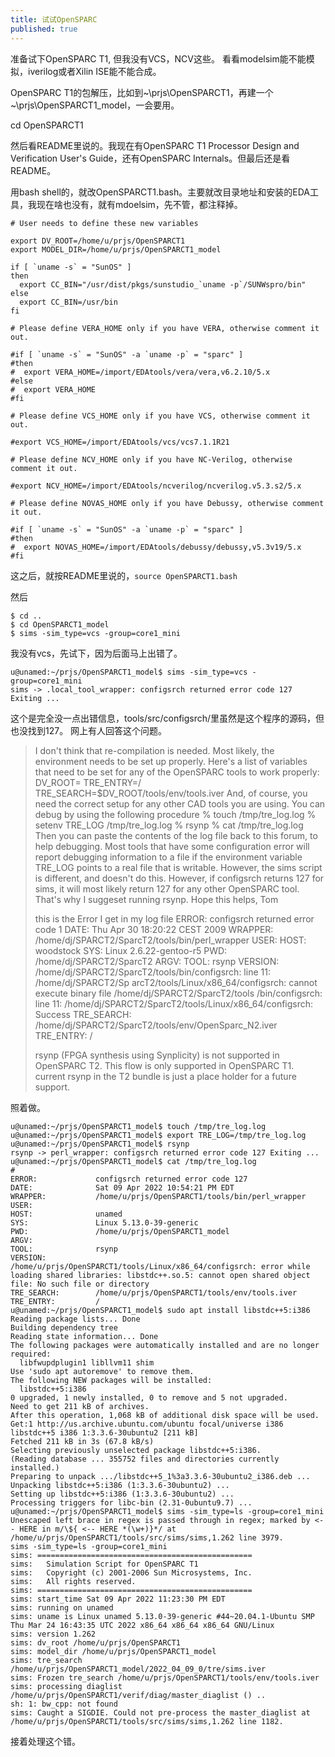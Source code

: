 ```yaml
---
title: 试试OpenSPARC
published: true
---
```


准备试下OpenSPARC T1, 但我没有VCS，NCV这些。
看看modelsim能不能模拟，iverilog或者Xilin ISE能不能合成。

OpenSPARC T1的包解压，比如到~\prjs\OpenSPARCT1，再建一个~\prjs\OpenSPARCT1_model，一会要用。

cd OpenSPARCT1

然后看README里说的。我现在有OpenSPARC T1 Processor Design and Verification User's Guide，还有OpenSPARC Internals。但最后还是看README。

用bash shell的，就改OpenSPARCT1.bash。主要就改目录地址和安装的EDA工具，我现在啥也没有，就有mdoelsim，先不管，都注释掉。

`````shell
# User needs to define these new variables

export DV_ROOT=/home/u/prjs/OpenSPARCT1
export MODEL_DIR=/home/u/prjs/OpenSPARCT1_model

if [ `uname -s` = "SunOS" ]
then
  export CC_BIN="/usr/dist/pkgs/sunstudio_`uname -p`/SUNWspro/bin"
else
  export CC_BIN=/usr/bin
fi

# Please define VERA_HOME only if you have VERA, otherwise comment it out.

#if [ `uname -s` = "SunOS" -a `uname -p` = "sparc" ]
#then
#  export VERA_HOME=/import/EDAtools/vera/vera,v6.2.10/5.x
#else
#  export VERA_HOME
#fi

# Please define VCS_HOME only if you have VCS, otherwise comment it out.

#export VCS_HOME=/import/EDAtools/vcs/vcs7.1.1R21

# Please define NCV_HOME only if you have NC-Verilog, otherwise comment it out.

#export NCV_HOME=/import/EDAtools/ncverilog/ncverilog.v5.3.s2/5.x

# Please define NOVAS_HOME only if you have Debussy, otherwise comment it out.

#if [ `uname -s` = "SunOS" -a `uname -p` = "sparc" ]
#then
#  export NOVAS_HOME=/import/EDAtools/debussy/debussy,v5.3v19/5.x
#fi

`````

这之后，就按README里说的，`source OpenSPARCT1.bash`

然后
`````shell
$ cd ..
$ cd OpenSPARCT1_model
$ sims -sim_type=vcs -group=core1_mini
`````

我没有vcs，先试下，因为后面马上出错了。

`````shell
u@unamed:~/prjs/OpenSPARCT1_model$ sims -sim_type=vcs -group=core1_mini
sims -> .local_tool_wrapper: configsrch returned error code 127 Exiting ...
`````

这个是完全没一点出错信息，tools/src/configsrch/里虽然是这个程序的源码，但也没找到127。
网上有人回答这个问题。

> I don't think that re-compilation is needed. Most likely, the environment needs to be set up properly. Here's a list of variables that need to be set for any of the OpenSPARC tools to work properly:
> DV_ROOT=<path to your OpenSPARC installation>
> TRE_ENTRY=/
> TRE_SEARCH=$DV_ROOT/tools/env/tools.iver
> And, of course, you need the correct setup for any other CAD tools you are using.
> You can debug by using the following procedure
> % touch /tmp/tre_log.log
> % setenv TRE_LOG /tmp/tre_log.log
> % rsynp
> % cat /tmp/tre_log.log
> Then you can paste the contents of the log file back to this forum, to help debugging.
> Most tools that have some configuration error will report debugging information to a file if the environment variable TRE_LOG points to a real file that is writable. However, the sims script is different, and doesn't do this. However, if configsrch returns 127 for sims, it will most likely return 127 for any other OpenSPARC tool. That's why I suggeset running rsynp.
> Hope this helps,
> Tom 
> 
> this is the Error I get in my log file
> ERROR: configsrch returned error code 1
> DATE: Thu Apr 30 18:20:22 CEST 2009
> WRAPPER: /home/dj/SPARCT2/SparcT2/tools/bin/perl_wrapper
> USER:
> HOST: woodstock
> SYS: Linux 2.6.22-gentoo-r5
> PWD: /home/dj/SPARCT2/SparcT2
> ARGV:
> TOOL: rsynp
> VERSION: /home/dj/SPARCT2/SparcT2/tools/bin/configsrch: line 11: /home/dj/SPARCT2/Sp
> arcT2/tools/Linux/x86_64/configsrch: cannot execute binary file /home/dj/SPARCT2/SparcT2/tools
> /bin/configsrch: line 11: /home/dj/SPARCT2/SparcT2/tools/Linux/x86_64/configsrch: Success
> TRE_SEARCH: /home/dj/SPARCT2/SparcT2/tools/env/OpenSparc_N2.iver
> TRE_ENTRY: / 
> 
> rsynp (FPGA synthesis using Synplicity) is not supported in OpenSPARC T2.
> This flow is only supported in OpenSPARC T1.
> current rsynp in the T2 bundle is just a place holder for a future support.




照着做。

`````shell
u@unamed:~/prjs/OpenSPARCT1_model$ touch /tmp/tre_log.log
u@unamed:~/prjs/OpenSPARCT1_model$ export TRE_LOG=/tmp/tre_log.log
u@unamed:~/prjs/OpenSPARCT1_model$ rsynp
rsynp -> perl_wrapper: configsrch returned error code 127 Exiting ...
u@unamed:~/prjs/OpenSPARCT1_model$ cat /tmp/tre_log.log
#
ERROR:             configsrch returned error code 127
DATE:              Sat 09 Apr 2022 10:54:21 PM EDT
WRAPPER:           /home/u/prjs/OpenSPARCT1/tools/bin/perl_wrapper
USER:              
HOST:              unamed
SYS:               Linux 5.13.0-39-generic
PWD:               /home/u/prjs/OpenSPARCT1_model
ARGV:              
TOOL:              rsynp
VERSION:           /home/u/prjs/OpenSPARCT1/tools/Linux/x86_64/configsrch: error while loading shared libraries: libstdc++.so.5: cannot open shared object file: No such file or directory
TRE_SEARCH:        /home/u/prjs/OpenSPARCT1/tools/env/tools.iver
TRE_ENTRY:         /
u@unamed:~/prjs/OpenSPARCT1_model$ sudo apt install libstdc++5:i386
Reading package lists... Done
Building dependency tree       
Reading state information... Done
The following packages were automatically installed and are no longer required:
  libfwupdplugin1 libllvm11 shim
Use 'sudo apt autoremove' to remove them.
The following NEW packages will be installed:
  libstdc++5:i386
0 upgraded, 1 newly installed, 0 to remove and 5 not upgraded.
Need to get 211 kB of archives.
After this operation, 1,068 kB of additional disk space will be used.
Get:1 http://us.archive.ubuntu.com/ubuntu focal/universe i386 libstdc++5 i386 1:3.3.6-30ubuntu2 [211 kB]
Fetched 211 kB in 3s (67.8 kB/s)          
Selecting previously unselected package libstdc++5:i386.
(Reading database ... 355752 files and directories currently installed.)
Preparing to unpack .../libstdc++5_1%3a3.3.6-30ubuntu2_i386.deb ...
Unpacking libstdc++5:i386 (1:3.3.6-30ubuntu2) ...
Setting up libstdc++5:i386 (1:3.3.6-30ubuntu2) ...
Processing triggers for libc-bin (2.31-0ubuntu9.7) ...
u@unamed:~/prjs/OpenSPARCT1_model$ sims -sim_type=ls -group=core1_mini
Unescaped left brace in regex is passed through in regex; marked by <-- HERE in m/\${ <-- HERE *(\w+)}*/ at /home/u/prjs/OpenSPARCT1/tools/src/sims/sims,1.262 line 3979.
sims -sim_type=ls -group=core1_mini 
sims: ================================================
sims:   Simulation Script for OpenSPARC T1
sims:   Copyright (c) 2001-2006 Sun Microsystems, Inc.
sims:   All rights reserved.
sims: ================================================
sims: start_time Sat 09 Apr 2022 11:23:30 PM EDT
sims: running on unamed
sims: uname is Linux unamed 5.13.0-39-generic #44~20.04.1-Ubuntu SMP Thu Mar 24 16:43:35 UTC 2022 x86_64 x86_64 x86_64 GNU/Linux
sims: version 1.262
sims: dv_root /home/u/prjs/OpenSPARCT1
sims: model_dir /home/u/prjs/OpenSPARCT1_model
sims: tre_search /home/u/prjs/OpenSPARCT1_model/2022_04_09_0/tre/sims.iver
sims: Frozen tre_search /home/u/prjs/OpenSPARCT1/tools/env/tools.iver
sims: processing diaglist /home/u/prjs/OpenSPARCT1/verif/diag/master_diaglist () ..
sh: 1: bw_cpp: not found
sims: Caught a SIGDIE. Could not pre-process the master_diaglist at /home/u/prjs/OpenSPARCT1/tools/src/sims/sims,1.262 line 1182.
`````

接着处理这个错。
